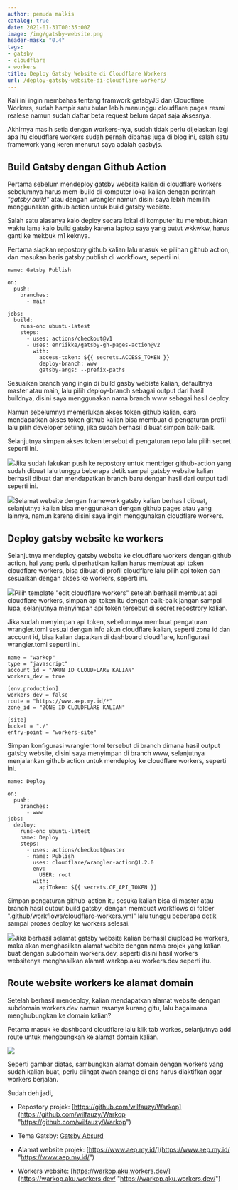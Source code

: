 ```yaml
---
author: pemuda malkis
catalog: true
date: 2021-01-31T00:35:00Z
image: /img/gatsby-website.png
header-mask: "0.4"
tags:
- gatsby
- cloudflare
- workers
title: Deploy Gatsby Website di Cloudflare Workers
url: /deploy-gatsby-website-di-cloudflare-workers/
---
```


Kali ini ingin membahas tentang framwork gatsbyJS dan Cloudflare Workers, sudah hampir satu bulan lebih menunggu cloudflare pages resmi realese namun sudah daftar beta request belum dapat saja aksesnya.

Akhirnya masih setia dengan workers-nya, sudah tidak perlu dijelaskan lagi apa itu cloudflare workers sudah pernah dibahas juga di blog ini, salah satu framework yang keren menurut saya adalah gasbyjs.

## Build Gatsby dengan Github Action

Pertama sebelum mendeploy gatsby website kalian di cloudflare workers sebelumnya harus mem-build di komputer lokal kalian dengan perintah _"gatsby build"_ atau dengan wrangler namun disini saya lebih memilih menggunakan github action untuk build gatsby webiste.

Salah satu alasanya kalo deploy secara lokal di komputer itu membutuhkan waktu lama kalo build gatsby karena laptop saya yang butut wkkwkw, harus ganti ke mekbuk m1 keknya.

Pertama siapkan repostory github kalian lalu masuk ke pilihan github action, dan masukan baris gatsby publish di workflows, seperti ini.

    name: Gatsby Publish
    
    on:
      push:
        branches:
          - main
    
    jobs:
      build:
        runs-on: ubuntu-latest
        steps:
          - uses: actions/checkout@v1
          - uses: enriikke/gatsby-gh-pages-action@v2
            with:
              access-token: ${{ secrets.ACCESS_TOKEN }}
              deploy-branch: www
              gatsby-args: --prefix-paths

Sesuaikan branch yang ingin di build gasby webiste kalian, defaultnya master atau main, lalu pilih deploy-branch sebagai output dari hasil buildnya, disini saya menggunakan nama branch www sebagai hasil deploy.

Namun sebelumnya memerlukan akses token github kalian, cara mendapatkan akses token github kalian bisa membuat di pengaturan profil lalu pilih developer setiing, jika sudah berhasil dibuat simpan baik-baik.

Selanjutnya simpan akses token tersebut di pengaturan repo lalu pilih secret seperti ini.

![](https://i0.wp.com/wildanfauzy.com/img/token.png)Jika sudah lakukan push ke repostory untuk mentriger github-action yang sudah dibuat lalu tunggu beberapa detik sampai gatsby website kalian berhasil dibuat dan mendapatkan branch baru dengan hasil dari output tadi seperti ini.

![](https://i0.wp.com/wildanfauzy.com/img/gatsby.png)Selamat website dengan framework gatsby kalian berhasil dibuat, selanjutnya kalian bisa menggunakan dengan github pages atau yang lainnya, namun karena disini saya ingin menggunakan cloudflare workers.

## Deploy gatsby website ke workers

Selanjutnya mendeploy gatsby website ke cloudflare workers dengan github action, hal yang perlu diperhatikan kalian harus membuat api token cloudflare workers, bisa dibuat di profil cloudflare lalu pilih api token dan sesuaikan dengan akses ke workers, seperti ini.

![](https://i0.wp.com/wildanfauzy.com/img/api-workers.png)Pilih template "edit cloudflare workers" setelah berhasil membuat api cloudflare workers, simpan api token itu dengan baik-baik jangan sampai lupa, selanjutnya menyimpan api token tersebut di secret repostrory kalian.

Jika sudah menyimpan api token, sebelumnya membuat pengaturan wrangler.toml sesuai dengan info akun cloudflare kalian, seperti zona id dan account id, bisa kalian dapatkan di dashboard cloudflare, konfigurasi wrangler.toml seperti ini.

    name = "warkop"
    type = "javascript"
    account_id = "AKUN ID CLOUDFLARE KALIAN"
    workers_dev = true
    
    [env.production]
    workers_dev = false
    route = "https://www.aep.my.id/*"
    zone_id = "ZONE ID CLOUDFLARE KALIAN"
    
    [site]
    bucket = "./"
    entry-point = "workers-site"

Simpan konfigurasi wrangler.toml tersebut di branch dimana hasil output gatsby website, disini saya menyimpan di branch www, selanjutnya menjalankan github action untuk mendeploy ke cloudflare workers, seperti ini.

    name: Deploy
    
    on:
      push:
        branches:
          - www
    jobs:
      deploy:
        runs-on: ubuntu-latest
        name: Deploy
        steps:
          - uses: actions/checkout@master
          - name: Publish
            uses: cloudflare/wrangler-action@1.2.0
            env:
              USER: root
            with:
              apiToken: ${{ secrets.CF_API_TOKEN }}

Simpan pengaturan github-action itu sesuka kalian bisa di master atau branch hasil output build gatsby, dengan membuat workflows di folder ".github/workflows/cloudflare-workers.yml" lalu tunggu beberapa detik sampai proses deploy ke workers selesai.

![](https://i0.wp.com/wildanfauzy.com/img/worker.png)Jika berhasil selamat gatsby website kalian berhasil diupload ke workers, maka akan menghasilkan alamat webite dengan nama projek yang kalian buat dengan subdomain workers.dev, seperti disini hasil workers websitenya menghasilkan alamat warkop.aku.workers.dev seperti itu.

## Route website workers ke alamat domain

Setelah berhasil mendeploy, kalian mendapatkan alamat website dengan subdomain workers.dev namun rasanya kurang gitu, lalu bagaimana menghubungkan ke domain kalian?

Petama masuk ke dashboard cloudflare lalu klik tab workes, selanjutnya add route untuk mengbungkan ke alamat domain kalian.

![](https://i0.wp.com/wildanfauzy.com/img/route.png)

Seperti gambar diatas, sambungkan alamat domain dengan workers yang sudah kalian buat, perlu diingat awan orange di dns harus diaktifkan agar workers berjalan.

Sudah deh jadi, 

* Repostory projek: [https://github.com/wilfauzy/Warkop](https://github.com/wilfauzy/Warkop "https://github.com/wilfauzy/Warkop")
* Tema Gatsby: [Gatsby Absurd](https://www.gatsbyjs.com/starters/ajayns/gatsby-absurd "theme gatsby absurd") 

* Alamat website projek: [https://www.aep.my.id/](https://www.aep.my.id/ "https://www.aep.my.id/")

* Workers website: [https://warkop.aku.workers.dev/](https://warkop.aku.workers.dev/ "https://warkop.aku.workers.dev/")